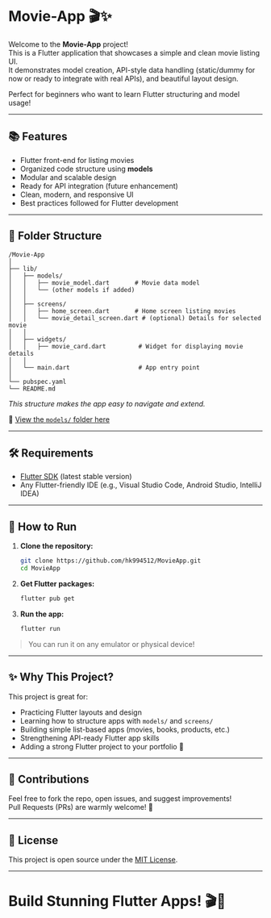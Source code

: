# Movie-App 🎬✨

Welcome to the **Movie-App** project!  
This is a Flutter application that showcases a simple and clean movie listing UI.  
It demonstrates model creation, API-style data handling (static/dummy for now or ready to integrate with real APIs), and beautiful layout design.

Perfect for beginners who want to learn Flutter structuring and model usage!

---

## 📚 Features

- Flutter front-end for listing movies
- Organized code structure using **models**
- Modular and scalable design
- Ready for API integration (future enhancement)
- Clean, modern, and responsive UI
- Best practices followed for Flutter development

---

## 📂 Folder Structure

```
/Movie-App
│
├── lib/
│   ├── models/
│   │   ├── movie_model.dart       # Movie data model
│   │   └── (other models if added)
│   │
│   ├── screens/
│   │   ├── home_screen.dart       # Home screen listing movies
│   │   └── movie_detail_screen.dart # (optional) Details for selected movie
│   │
│   ├── widgets/
│   │   ├── movie_card.dart         # Widget for displaying movie details
│   │
│   └── main.dart                   # App entry point
│
└── pubspec.yaml
└── README.md
```

*This structure makes the app easy to navigate and extend.*

🔗 [View the `models/` folder here](https://github.com/hk994512/MovieApp/tree/1ebfb8ee30263335644125b531e4e9c316e18cce/lib/models)

---

## 🛠 Requirements

- [Flutter SDK](https://flutter.dev/docs/get-started/install) (latest stable version)
- Any Flutter-friendly IDE (e.g., Visual Studio Code, Android Studio, IntelliJ IDEA)

---

## 🚀 How to Run

1. **Clone the repository:**
   ```bash
   git clone https://github.com/hk994512/MovieApp.git
   cd MovieApp
   ```

2. **Get Flutter packages:**
   ```bash
   flutter pub get
   ```

3. **Run the app:**
   ```bash
   flutter run
   ```

> You can run it on any emulator or physical device!

---

## ✨ Why This Project?

This project is great for:

- Practicing Flutter layouts and design
- Learning how to structure apps with `models/` and `screens/`
- Building simple list-based apps (movies, books, products, etc.)
- Strengthening API-ready Flutter app skills
- Adding a strong Flutter project to your portfolio 🎯

---

## 🤝 Contributions

Feel free to fork the repo, open issues, and suggest improvements!  
Pull Requests (PRs) are warmly welcome! 🌟

---

## 📜 License

This project is open source under the [MIT License](LICENSE).

---

# Build Stunning Flutter Apps! 🎬🚀
